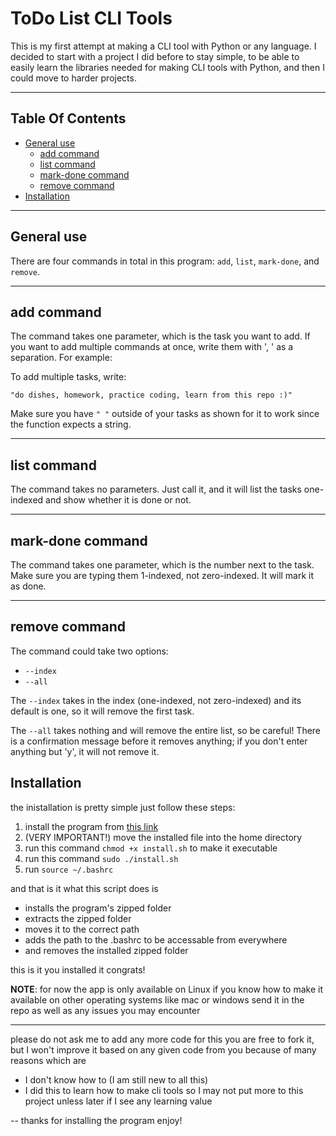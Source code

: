 # ToDo List CLI Tools

This is my first attempt at making a CLI tool with Python or any language. I decided to start with a project I did before to stay simple, to be able to easily learn the libraries needed for making CLI tools with Python, and then I could move to harder projects.

---

## Table Of Contents

- [General use](#general-use)
  - [add command](#add-command)
  - [list command](#list-command)
  - [mark-done command](#mark-done-command)
  - [remove command](#remove-command)
- [Installation](#installation)

---

## General use

There are four commands in total in this program: `add`, `list`, `mark-done`, and `remove`.

---

## add command

The command takes one parameter, which is the task you want to add.
If you want to add multiple commands at once, write them with ', ' as a separation. For example:

To add multiple tasks, write:

`"do dishes, homework, practice coding, learn from this repo :)"`

Make sure you have `" "` outside of your tasks as shown for it to work since the function expects a string.

---

## list command

The command takes no parameters. Just call it, and it will list the tasks one-indexed and show whether it is done or not.

---

## mark-done command

The command takes one parameter, which is the number next to the task. Make sure you are typing them 1-indexed, not zero-indexed. It will mark it as done.

---

## remove command

The command could take two options:

- `--index`
- `--all`

The `--index` takes in the index (one-indexed, not zero-indexed) and its default is one, so it will remove the first task.

The `--all` takes nothing and will remove the entire list, so be careful! There is a confirmation message before it removes anything; if you don't enter anything but 'y', it will not remove it.

## Installation

the inistallation is pretty simple just follow these steps:

1. install the program from [this link](https://github.com/Omar-Arabi1/Todo_list_cli_tool/releases/download/V1.1/install.sh)
2. (VERY IMPORTANT!) move the installed file into the home directory
3. run this command `chmod +x install.sh` to make it executable
4. run this command `sudo ./install.sh`
5. run `source ~/.bashrc`

and that is it what this script does is

- installs the program's zipped folder
- extracts the zipped folder
- moves it to the correct path
- adds the path to the .bashrc to be accessable from everywhere
- and removes the installed zipped folder

this is it you installed it congrats!

**NOTE**: for now the app is only available on Linux if you know how to make it available on other operating systems like mac
          or windows send it in the repo as well as any issues you may encounter

---
please do not ask me to add any more code for this you are free to fork it, but I won't improve it
based on any given code from you because of many reasons which are

- I don't know how to (I am still new to all this)
- I did this to learn how to make cli tools so I may not put more to this project unless later if I see any learning value 

--
thanks for installing the program enjoy!